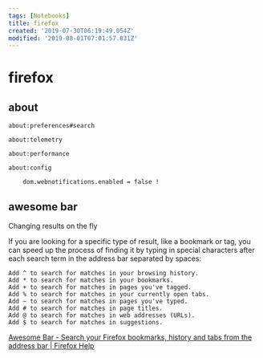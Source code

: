 ```yaml
---
tags: [Notebooks]
title: firefox
created: '2019-07-30T06:19:49.054Z'
modified: '2019-08-01T07:01:57.831Z'
---
```


# firefox


## about


    about:preferences#search

    about:telemetry

    about:performance
    
    about:config
    
        dom.webnotifications.enabled = false !




## awesome bar

Changing results on the fly

If you are looking for a specific type of result, like a bookmark or tag, you can speed up the process of finding it by typing in special characters after each search term in the address bar separated by spaces:

    Add ^ to search for matches in your browsing history.
    Add * to search for matches in your bookmarks.
    Add + to search for matches in pages you've tagged.
    Add % to search for matches in your currently open tabs.
    Add ~ to search for matches in pages you've typed.
    Add # to search for matches in page titles.
    Add @ to search for matches in web addresses (URLs).
    Add $ to search for matches in suggestions. 

[Awesome Bar - Search your Firefox bookmarks, history and tabs from the address bar | Firefox Help](https://support.mozilla.org/en-US/kb/awesome-bar-search-firefox-bookmarks-history-tabs#w_changing-results-on-the-fly)
